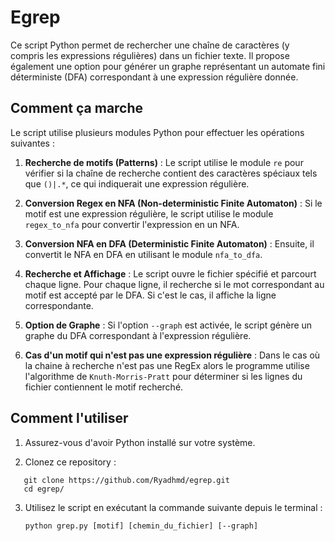 # Egrep

Ce script Python permet de rechercher une chaîne de caractères (y compris les expressions régulières) dans un fichier texte. Il propose également une option pour générer un graphe représentant un automate fini déterministe (DFA) correspondant à une expression régulière donnée.

## Comment ça marche

Le script utilise plusieurs modules Python pour effectuer les opérations suivantes :

1. **Recherche de motifs (Patterns)** : Le script utilise le module `re` pour vérifier si la chaîne de recherche contient des caractères spéciaux tels que `()|.*`, ce qui indiquerait une expression régulière.

2. **Conversion Regex en NFA (Non-deterministic Finite Automaton)** : Si le motif est une expression régulière, le script utilise le module `regex_to_nfa` pour convertir l'expression en un NFA.

3. **Conversion NFA en DFA (Deterministic Finite Automaton)** : Ensuite, il convertit le NFA en DFA en utilisant le module `nfa_to_dfa`.

4. **Recherche et Affichage** : Le script ouvre le fichier spécifié et parcourt chaque ligne. Pour chaque ligne, il recherche si le mot correspondant au motif est accepté par le DFA. Si c'est le cas, il affiche la ligne correspondante.

5. **Option de Graphe** : Si l'option `--graph` est activée, le script génère un graphe du DFA correspondant à l'expression régulière.

6. **Cas d'un motif qui n'est pas une expression régulière** : Dans le cas où la chaine à recherche n'est pas une RegEx alors le programme utilise l'algorithme de `Knuth-Morris-Pratt` pour déterminer si les lignes
du fichier contiennent le motif recherché.

## Comment l'utiliser

1. Assurez-vous d'avoir Python installé sur votre système.

2. Clonez ce repository :
```shell
   git clone https://github.com/Ryadhmd/egrep.git
   cd egrep/
```
3. Utilisez le script en exécutant la commande suivante depuis le terminal :

   ```shell
   python grep.py [motif] [chemin_du_fichier] [--graph]
